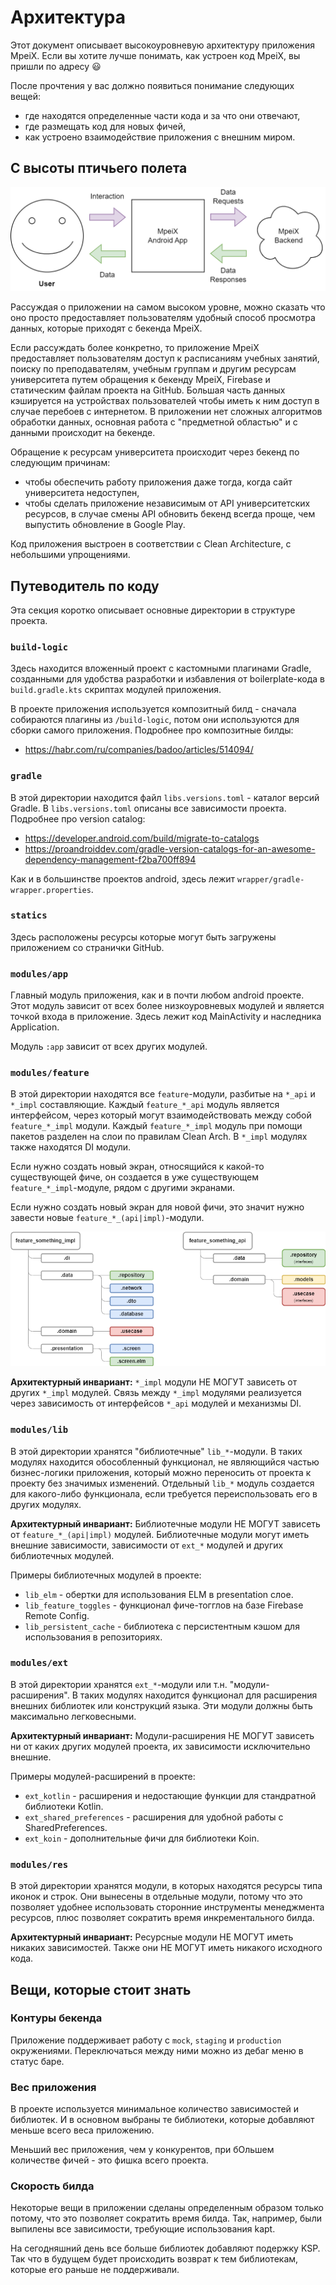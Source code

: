 # Архитектура

Этот документ описывает высокоуровневую архитектуру приложения MpeiX. Если вы хотите лучше понимать,
как устроен код MpeiX, вы пришли по адресу 😃

После прочтения у вас должно появиться понимание следующих вещей:

- где находятся определенные части кода и за что они отвечают,
- где размещать код для новых фичей,
- как устроено взаимодействие приложения с внешним миром.

## С высоты птичьего полета

![](https://github.com/tonykolomeytsev/mpeiapp/raw/master/.github/media/mpeix-birds-view.png)

Рассуждая о приложении на самом высоком уровне, можно сказать что оно просто предоставляет 
пользователям удобный способ просмотра данных, которые приходят с бекенда MpeiX.

Если рассуждать более конкретно, то приложение MpeiX предоставляет пользователям доступ к 
расписаниям учебных занятий, поиску по преподавателям, учебным группам и другим ресурсам 
университета путем обращения к бекенду MpeiX, Firebase и статическим файлам проекта на GitHub. 
Большая часть данных кэшируется на устройствах пользователей чтобы иметь к ним доступ в случае 
перебоев с интернетом. В приложении нет сложных алгоритмов обработки данных, основная работа с 
"предметной областью" и с данными происходит на бекенде.

Обращение к ресурсам университета происходит через бекенд по следующим причинам:

- чтобы обеспечить работу приложения даже тогда, когда сайт университета недоступен,
- чтобы сделать приложение независимым от API университетских ресурсов, в случае смены API обновить 
  бекенд всегда проще, чем выпустить обновление в Google Play.

Код приложения выстроен в соответствии с Clean Architecture, с небольшими упрощениями.

## Путеводитель по коду

Эта секция коротко описывает основные директории в структуре проекта.

### `build-logic`

Здесь находится вложенный проект с кастомными плагинами Gradle, созданными для удобства разработки
и избавления от boilerplate-кода в `build.gradle.kts` скриптах модулей приложения.

В проекте приложения используется композитный билд - сначала собираются плагины из `/build-logic`, 
потом они используются для сборки самого приложения. Подробнее про композитные билды:

- https://habr.com/ru/companies/badoo/articles/514094/

### `gradle`

В этой директории находится файл `libs.versions.toml` - каталог версий Gradle. 
В `libs.versions.toml` описаны все зависимости проекта. Подробнее про version catalog:

- https://developer.android.com/build/migrate-to-catalogs
- https://proandroiddev.com/gradle-version-catalogs-for-an-awesome-dependency-management-f2ba700ff894

Как и в большинстве проектов android, здесь лежит `wrapper/gradle-wrapper.properties`.

### `statics`

Здесь расположены ресурсы которые могут быть загружены приложением со странички GitHub.

### `modules/app`

Главный модуль приложения, как и в почти любом android проекте. Этот модуль зависит от всех более 
низкоуровневых модулей и является точкой входа в приложение. Здесь лежит код MainActivity и 
наследника Application.

Модуль `:app` зависит от всех других модулей.

### `modules/feature`

В этой директории находятся все `feature`-модули, разбитые на `*_api` и `*_impl` составляющие. 
Каждый `feature_*_api` модуль является интерфейсом, через который могут взаимодействовать между собой 
`feature_*_impl` модули. Каждый `feature_*_impl` модуль при помощи пакетов разделен на слои по
правилам Clean Arch. В `*_impl` модулях также находятся DI модули.

Если нужно создать новый экран, относящийся к какой-то существующей фиче, он создается в уже 
существующем `feature_*_impl`-модуле, рядом с другими экранами.

Если нужно создать новый экран для новой фичи, это значит нужно завести новые `feature_*_(api|impl)`-модули.

<p align="center">
  <img src="https://github.com/tonykolomeytsev/mpeiapp/raw/master/.github/media/mpeix-feature-api-impl-structure.png">
</p>

**Архитектурный инвариант:** `*_impl` модули НЕ МОГУТ зависеть от других `*_impl` модулей. Связь между
`*_impl` модулями реализуется через зависимость от интерфейсов `*_api` модулей и механизмы DI.

### `modules/lib`

В этой директории хранятся "библиотечные" `lib_*`-модули. В таких модулях находится обособленный функционал,
не являющийся частью бизнес-логики приложения, который можно переносить от проекта к проекту без значимых изменений.
Отдельный `lib_*` модуль создается для какого-либо функционала, если требуется переиспользовать его в других модулях.

**Архитектурный инвариант:** Библиотечные модули НЕ МОГУТ зависеть от `feature_*_(api|impl)` модулей.
Библиотечные модули могут иметь внешние зависимости, зависимости от `ext_*` модулей и других библиотечных модулей.

Примеры библиотечных модулей в проекте:
- `lib_elm` - обертки для использования ELM в presentation слое.
- `lib_feature_toggles` - функционал фиче-тогглов на базе Firebase Remote Config.
- `lib_persistent_cache` - библиотека с персистентным кэшом для использования в репозиториях.

### `modules/ext`

В этой директории хранятся `ext_*`-модули или т.н. "модули-расширения". В таких модулях находится 
функционал для расширения внешних библиотек или конструкций языка. Эти модули должны быть максимально легковесными.

**Архитектурный инвариант:** Модули-расширения НЕ МОГУТ зависеть ни от каких других модулей проекта,
их зависимости исключительно внешние.

Примеры модулей-расширений в проекте:
- `ext_kotlin` - расширения и недостающие функции для стандратной библиотеки Kotlin.
- `ext_shared_preferences` - расширения для удобной работы с SharedPreferences.
- `ext_koin` - дополнительные фичи для библиотеки Koin.

### `modules/res`

В этой директории хранятся модули, в которых находятся ресурсы типа иконок и строк. Они вынесены в отдельные модули,
потому что это позволяет удобнее использовать сторонние инструменты менеджмента ресурсов, плюс позволяет 
сократить время инкрементального билда.

**Архитектурный инвариант:** Ресурсные модули НЕ МОГУТ иметь никаких зависимостей. Также они НЕ МОГУТ
иметь никакого исходного кода.

## Вещи, которые стоит знать

### Контуры бекенда

Приложение поддерживает работу с `mock`, `staging` и `production` окружениями. 
Переключаться между ними можно из дебаг меню в статус баре.

### Вес приложения

В проекте используется минимальное количество зависимостей и библиотек. 
И в основном выбраны те библиотеки, которые добавляют меньше всего веса приложению. 

Меньший вес приложения, чем у конкурентов, при бОльшем количестве фичей - это фишка всего проекта.

### Скорость билда

Некоторые вещи в приложении сделаны определенным образом только потому, что это позволяет сократить
время билда. Так, например, были выпилены все зависимости, требующие использования kapt. 

На сегодняшний день все больше библиотек добавляют подержку KSP. Так что в будущем будет происходить возврат к тем библиотекам, которые его раньше не поддерживали.
